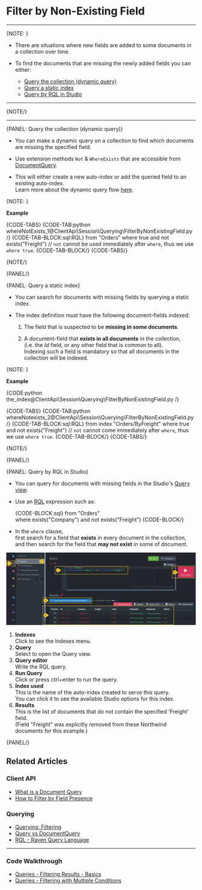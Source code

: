 ﻿# Filter by Non-Existing Field  

---

{NOTE: }

* There are situations where new fields are added to some documents in a collection over time.  

* To find the documents that are missing the newly added fields you can either:  
    * [Query the collection (dynamic query)](../../../client-api/session/querying/how-to-filter-by-non-existing-field#query-the-collection-(dynamic-query))  
    * [Query a static index](../../../client-api/session/querying/how-to-filter-by-non-existing-field#query-a-static-index)  
    * [Query by RQL in Studio](../../../client-api/session/querying/how-to-filter-by-non-existing-field#query-by-rql-in-studio)  

----

{NOTE/}

---

{PANEL: Query the collection (dynamic query)}

* You can make a dynamic query on a collection to find which documents are missing the specified field.

* Use extension methods `Not` & `WhereExists` that are accessible from [DocumentQuery](../../../client-api/session/querying/document-query/what-is-document-query).

* This will either create a new auto-index or add the queried field to an existing auto-index.  
  Learn more about the dynamic query flow [here](../../../client-api/session/querying/how-to-query#dynamicQuery).

{NOTE: }

__Example__

{CODE-TABS}
{CODE-TAB:python whereNotExists_1@ClientApi\Session\Querying\FilterByNonExistingField.py /}
{CODE-TAB-BLOCK:sql:RQL}
from "Orders"
where true and not exists("Freight")
// `not` cannot be used immediately after `where`, thus we use `where true`.
{CODE-TAB-BLOCK/}
{CODE-TABS/}

{NOTE/}

{PANEL/}

{PANEL: Query a static index}

* You can search for documents with missing fields by querying a static index.  

* The index definition must have the following document-fields indexed:

    1. The field that is suspected to be __missing in some documents__.  
  
    2. A document-field that __exists in all documents__ in the collection,  
       (i.e. the _Id_ field, or any other field that is common to all).  
       Indexing such a field is mandatory so that all documents in the collection will be indexed.

{NOTE: }

__Example__

{CODE:python the_index@ClientApi\Session\Querying\FilterByNonExistingField.py /}

{CODE-TABS}
{CODE-TAB:python whereNotexists_2@ClientApi\Session\Querying\FilterByNonExistingField.py /}
{CODE-TAB-BLOCK:sql:RQL}
from index "Orders/ByFreight"
where true and not exists("Freight")
// `not` cannot come immediately after `where`, thus we use `where true`.
{CODE-TAB-BLOCK/}
{CODE-TABS/}

{NOTE/}

{PANEL/}

{PANEL: Query by RQL in Studio}

* You can query for documents with missing fields in the Studio's [Query view](../../../studio/database/queries/query-view).

* Use an [RQL](../../../client-api/session/querying/what-is-rql) expression such as:

    {CODE-BLOCK:sql}
from "Orders"    
where exists("Company") and not exists("Freight")
    {CODE-BLOCK/}

* In the `where` clause,  
  first search for a field that __exists__ in every document in the collection,  
  and then search for the field that __may not exist__ in some of document.

![List Documents Without a Specified Field](images/non-existing-field-studio-rql.png "Query for documents that are missing the specified field")

1. **Indexes**  
   Click to see the Indexes menu.
2. **Query**  
   Select to open the Query view.
3. **Query editor**  
   Write the RQL query.
4. **Run Query**  
   Click or press ctrl+enter to run the query.
5. **Index used**  
   This is the name of the auto-index created to serve this query.  
   You can click it to see the available Studio options for this index.  
6. **Results**  
   This is the list of documents that do not contain the specified 'Freight' field.  
   (Field "Freight" was explicitly removed from these Northwind documents for this example.)

{PANEL/}

## Related Articles

### Client API

- [What is a Document Query](../../../client-api/session/querying/document-query/what-is-document-query)
- [How to Filter by Field Presence](../../../client-api/session/querying/how-to-filter-by-field)

### Querying

- [Querying: Filtering](../../../indexes/querying/filtering)
- [Query vs DocumentQuery](../../../client-api/session/querying/document-query/query-vs-document-query)
- [RQL - Raven Query Language](../../../client-api/session/querying/what-is-rql)

---

### Code Walkthrough

- [Queries - Filtering Results - Basics](https://demo.ravendb.net/demos/python/queries/filtering-results-basics)
- [Queries - Filtering with Multiple Conditions](https://demo.ravendb.net/demos/python/queries/filtering-results-multiple-conditions)
